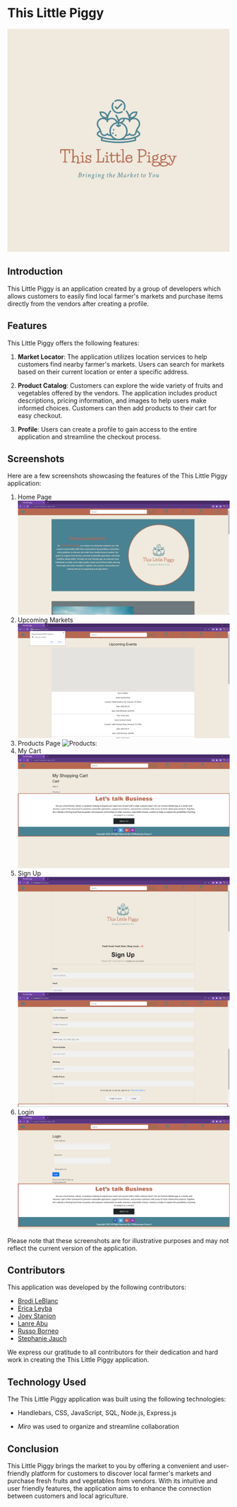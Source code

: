 # This Little Piggy

![logo](public\images\P2-logo.png)

## Introduction

This Little Piggy is an application created by a group of developers which allows customers to easily find local farmer's markets and purchase items directly from the vendors after creating a profile.

## Features

This Little Piggy offers the following features:

1. **Market Locator**: The application utilizes location services to help customers find nearby farmer's markets. Users can search for markets based on their current location or enter a specific address.

2. **Product Catalog**: Customers can explore the wide variety of fruits and vegetables offered by the vendors. The application includes product descriptions, pricing information, and images to help users make informed choices.  Customers can then add products to their cart for easy checkout.

3. **Profile**: Users can create a profile to gain access to the entire application and streamline the checkout process.


## Screenshots

Here are a few screenshots showcasing the features of the This Little Piggy application:

1.  Home Page   
![Home](public\images\sshome.png)
2.  Upcoming Markets
![Markets](public\images\ssevents.png)  
3.  Products Page 
![Products](screenshot2.png): 
4. My Cart 
![My Cart](public\images\ssmycart.png)
5. Sign Up 
![Sign Up 1](public\images\sssignup1.png)
![Sign Up 2](public\images\sssignup2.png)
6. Login 
![Login](public\images\sslogin.png)



Please note that these screenshots are for illustrative purposes and may not reflect the current version of the application.

## Contributors

This application was developed by the following contributors:

- [Brodi LeBlanc](https://github.com/brodi-xx)  
- [Erica Leyba](https://github.com/LeybaAir)  
- [Joey Stanion](https://github.com/Jstanion)  
- [Lanre Abu](https://github.com/lanreabu77)   
- [Russo Borneo](https://github.com/RussoB22)  
- [Stephanie Jauch](https://github.com/SKJauch)  

We express our gratitude to all contributors for their dedication and hard work in creating the This Little Piggy application.

## Technology Used

The This Little Piggy application was built using the following technologies:

- Handlebars, CSS, JavaScript, SQL, Node.js, Express.js  
* *Miro* was used to organize and streamline collaboration

## Conclusion

This Little Piggy brings the market to you by offering a convenient and user-friendly platform for customers to discover local farmer's markets and purchase fresh fruits and vegetables from vendors. With its intuitive and user friendly features, the application aims to enhance the connection between customers and local agriculture.
